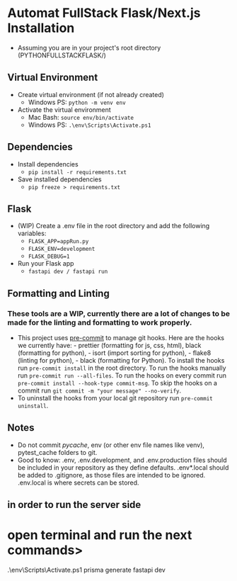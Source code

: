 # Automat FullStack Flask/Next.js Installation

- Assuming you are in your project's root directory (PYTHONFULLSTACKFLASK/)

## Virtual Environment

- Create virtual environment (if not already created)
  - Windows PS: `python -m venv env`
- Activate the virtual environment
  - Mac Bash: `source env/bin/activate`
  - Windows PS: `.\env\Scripts\Activate.ps1`

## Dependencies

- Install dependencies
  - `pip install -r requirements.txt`
- Save installed dependencies
  - `pip freeze > requirements.txt`

## Flask

- (WIP) Create a .env file in the root directory and add the following variables:
  - `FLASK_APP=appRun.py`
  - `FLASK_ENV=development`
  - `FLASK_DEBUG=1`
- Run your Flask app
  - `fastapi dev / fastapi run`

## Formatting and Linting

### These tools are a WIP, currently there are a lot of changes to be made for the linting and formatting to work properly.

- This project uses [pre-commit](https://pre-commit.com/) to manage git hooks. Here are the hooks we currently have: - prettier (formatting for js, css, html), black (formatting for python), - isort (import sorting for python), - flake8 (linting for python), - black (formatting for Python).
  To install the hooks run `pre-commit install` in the root directory. To run the hooks manually run `pre-commit run --all-files`. To run the hooks on every commit run `pre-commit install --hook-type commit-msg`. To skip the hooks on a commit run `git commit -m "your message" --no-verify`.
- To uninstall the hooks from your local git repository run `pre-commit uninstall`.

## Notes

- Do not commit _pycache_, env (or other env file names like venv), pytest_cache folders to git.
- Good to know: .env, .env.development, and .env.production files should be included in your repository as they define defaults. .env\*.local should be added to .gitignore, as those files are intended to be ignored. .env.local is where secrets can be stored.


## in order to run the server side
# open terminal and run the next commands>
.\env\Scripts\Activate.ps1
prisma generate
fastapi dev
